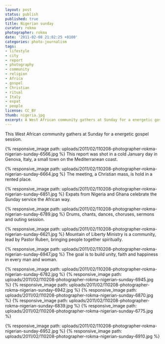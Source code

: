 ```yaml
---
layout: post
status: publish
published: true
title: Nigerian sunday
curator: rokma
photographer: rokma
date: '2011-02-08 21:02:25 +0100'
categories: photo-journalism
tags:
- lifestyle
- city
- report
- photography
- community
- religion
- Africa
- gospel
- Christian
- ritual
- Italy
- expat
- people
license: CC_BY
thumb: nigeria.jpg
excerpt: A West African community gathers at Sunday for a energetic gospel session. The goal is to build unity, faith and happiness in every man and woman.
---
```


This West African community gathers at Sunday for a energetic gospel session.

{% responsive_image path: uploads/2011/02/110208-photographer-rokma-nigerian-sunday-6566.jpg %}
This report was shot in a cold January day in Genova, Italy, a small town on the Mediterranean coast.

{% responsive_image path: uploads/2011/02/110208-photographer-rokma-nigerian-sunday-6664.jpg %}
The meeting, a Christian mass, is hold in a rented place.

{% responsive_image path: uploads/2011/02/110208-photographer-rokma-nigerian-sunday-6851.jpg %}
Expats from Nigeria and Ghana celebrate the Sunday service the African way.

{% responsive_image path: uploads/2011/02/110208-photographer-rokma-nigerian-sunday-6789.jpg %}
Drums, chants, dances, choruses, sermons and outing session.



{% responsive_image path: uploads/2011/02/110208-photographer-rokma-nigerian-sunday-6621.jpg %}
Mountain of Liberty Ministry is a community, lead by Pastor Ruben, bringing people together spiritually.

{% responsive_image path: uploads/2011/02/110208-photographer-rokma-nigerian-sunday-6947.jpg %}
The goal is to build unity, faith and happiness in every man and woman.


{% responsive_image path: uploads/2011/02/110208-photographer-rokma-nigerian-sunday-6782.jpg %}
{% responsive_image path: uploads/2011/02/110208-photographer-rokma-nigerian-sunday-6945.jpg %}
{% responsive_image path: uploads/2011/02/110208-photographer-rokma-nigerian-sunday-6942.jpg %}
{% responsive_image path: uploads/2011/02/110208-photographer-rokma-nigerian-sunday-6870.jpg %}
{% responsive_image path: uploads/2011/02/110208-photographer-rokma-nigerian-sunday-6839.jpg %}
{% responsive_image path: uploads/2011/02/110208-photographer-rokma-nigerian-sunday-6775.jpg %}

{% responsive_image path: uploads/2011/02/110208-photographer-rokma-nigerian-sunday-6952.jpg %}
{% responsive_image path: uploads/2011/02/110208-photographer-rokma-nigerian-sunday-6910.jpg %}
